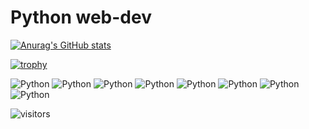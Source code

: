 
# Python web-dev

[![Anurag's GitHub stats](https://github-readme-stats.vercel.app/api?username=t3m14)](https://github.com/anuraghazra/github-readme-stats)

[![trophy](https://github-profile-trophy.vercel.app/?username=t3m14)](https://github.com/ryo-ma/github-profile-trophy)

![Python](https://img.shields.io/badge/-Python-000??style=for-the-badge&logo=Python)
![Python](https://img.shields.io/badge/-Django-000??style=for-the-badge&logo=django)
![Python](https://img.shields.io/badge/-Flask-000??style=for-the-badge&logo=flask)
![Python](https://img.shields.io/badge/-Celery-000??style=for-the-badge&logo=celery)
![Python](https://img.shields.io/badge/-Redis-000??style=for-the-badge&logo=redis)
![Python](https://img.shields.io/badge/-RabbitMQ-000??style=for-the-badge&logo=rabbitmq)
![Python](https://img.shields.io/badge/-Bots-000??style=for-the-badge&logo=telegram)
![Python](https://img.shields.io/badge/-Bots-000??style=for-the-badge&logo=vk)

![visitors](https://visitor-badge.glitch.me/badge?page_id=page.t3m14.visitor-badge&left_color=black&right_color=black)
